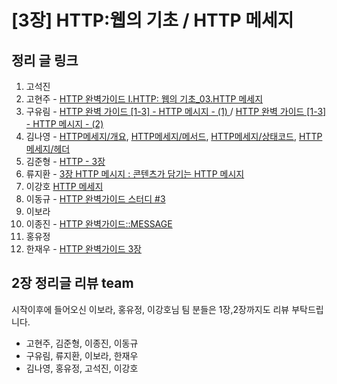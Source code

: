 # [3장] HTTP:웹의 기초 / HTTP 메세지

## 정리 글 링크

1. 고석진
2. 고현주 - [HTTP 완벽가이드 I.HTTP: 웹의 기초_03.HTTP 메세지](https://dev-junior.tistory.com/7)
3. 구유림 - [HTTP 완벽 가이드 [1-3] - HTTP 메시지 - (1)
](https://yurimkoo.github.io/http/2019/08/08/http-the-definitive-guide-1-3-1.html) / [HTTP 완벽 가이드 [1-3] - HTTP 메시지 - (2)
](https://yurimkoo.github.io/http/2019/08/08/http-the-definitive-guide-1-3-2.html)
4. 김나영 - [HTTP메세지/개요](https://feel5ny.github.io/2019/08/15/HTTP_003_01/), [HTTP메세지/메서드](https://feel5ny.github.io/2019/08/16/HTTP_003_02/), [HTTP메세지/상태코드](https://feel5ny.github.io/2019/08/17/HTTP_003_03/), [HTTP메세지/헤더](https://feel5ny.github.io/2019/08/18/HTTP_003_04/)
5. 김준형 - [HTTP - 3장](https://junjangsee.github.io/2019/08/18/network/network-03/)
6. 류지환 - [3장 HTTP 메시지 : 콘텐츠가 담기는 HTTP 메시지](https://www.notion.so/jeewhan/3-HTTP-HTTP-04821c3217ca4944adf111c0259ae878)
7. 이강호 [HTTP 메세지](https://www.notion.so/Chapter-3-HTTP-9ceda876d2864d2492ea8a2b92b340b1)
8. 이동규 - [HTTP 완벽가이드 스터디 #3](https://brainbackdoor.tistory.com/123)
9. 이보라
10. 이종진 - [HTTP 완벽가이드::MESSAGE](https://jongjineee.github.io/2019/08/18/http-message.html)
11. 홍유정
12. 한재우 - [HTTP 완벽가이드 3장](https://bebiangel.github.io/2019/08/18/http-guide-chap3/)

## 2장 정리글 리뷰 team
시작이후에 들어오신 이보라, 홍유정, 이강호님 팀 분들은 1장,2장까지도 리뷰 부탁드립니다.
- 고현주, 김준형, 이종진, 이동규
- 구유림, 류지환, 이보라, 한재우
- 김나영, 홍유정, 고석진, 이강호
